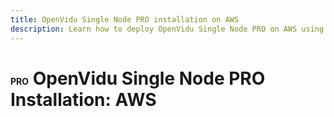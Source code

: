 ```yaml
---
title: OpenVidu Single Node PRO installation on AWS
description: Learn how to deploy OpenVidu Single Node PRO on AWS using CloudFormation
---
```


# <span span class="openvidu-tag openvidu-pro-tag" style="font-size: .5em">PRO</span> OpenVidu Single Node PRO Installation: AWS
